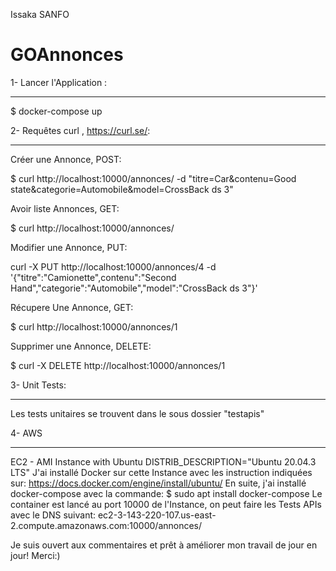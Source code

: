 Issaka SANFO

# GOAnnonces

1- Lancer l'Application : 
*********************************************************************************************************

$ docker-compose up






2- Requêtes curl , https://curl.se/:
*********************************************************************************************************

Créer une Annonce, POST:

$ curl http://localhost:10000/annonces/ -d "titre=Car&contenu=Good state&categorie=Automobile&model=CrossBack ds 3"


Avoir liste Annonces, GET:

$ curl http://localhost:10000/annonces/



Modifier une Annonce, PUT:

curl -X PUT http://localhost:10000/annonces/4 -d '{"titre":"Camionette",contenu":"Second Hand","categorie":"Automobile","model":"CrossBack ds 3"}'



Récupere Une Annonce, GET:

$ curl http://localhost:10000/annonces/1



Supprimer une Annonce, DELETE:

$ curl -X DELETE http://localhost:10000/annonces/1




3- Unit Tests:
*********************************************************************************************************
Les tests unitaires se trouvent dans le sous dossier "testapis"


4- AWS
*********************************************************************************************************

EC2 - AMI Instance with Ubuntu DISTRIB_DESCRIPTION="Ubuntu 20.04.3 LTS"
J'ai installé Docker sur cette Instance avec les instruction indiquées sur:
https://docs.docker.com/engine/install/ubuntu/
En suite, j'ai installé docker-compose avec la commande: 
$ sudo apt  install docker-compose
Le container est lancé au port 10000 de l'Instance, on peut faire les Tests APIs avec le DNS suivant:
ec2-3-143-220-107.us-east-2.compute.amazonaws.com:10000/annonces/





Je suis ouvert aux commentaires et prêt à améliorer mon travail de jour en jour! Merci:)



